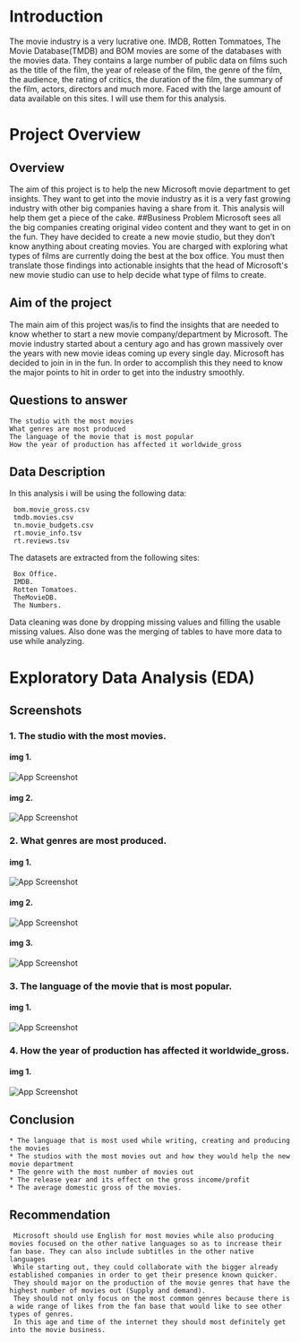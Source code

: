 
# Introduction

The movie industry is a very lucrative one. IMDB, Rotten Tommatoes, The Movie Database(TMDB) and BOM movies are some of the databases with the movies data. They contains a large number of public data on films such as the title of the film, the year of release of the film, the genre of the film, the audience, the rating of critics, the duration of the film, the summary of the film, actors, directors and much more. Faced with the large amount of data available on this sites. I will use them for this analysis.
# Project Overview
## Overview
The aim of this project is to help the new Microsoft movie department to get insights. They want to get into the movie industry as it is a very fast growing industry with other big companies having a share from it. This analysis will help them get a piece of the cake.
##Business Problem
Microsoft sees all the big companies creating original video content and they want to get in on the fun. They have decided to create a new movie studio, but they don’t know anything about creating movies. You are charged with exploring what types of films are currently doing the best at the box office. You must then translate those findings into actionable insights that the head of Microsoft's new movie studio can use to help decide what type of films to create.
## Aim of the project
The main aim of this project was/is to find the insights that are needed to know whether to start a new movie company/department by Microsoft. The movie industry started about a century ago and has grown massively over the years with new movie ideas coming up every single day. Microsoft has decided to join in in the fun. In order to accomplish this they need to know the major points to hit in order to get into the industry smoothly.
## Questions to answer
    The studio with the most movies
    What genres are most produced
    The language of the movie that is most popular
    How the year of production has affected it worldwide_gross

## Data Description

In this analysis i will be using the following data:

     bom.movie_gross.csv
     tmdb.movies.csv
     tn.movie_budgets.csv
     rt.movie_info.tsv
     rt.reviews.tsv

The datasets are extracted from the following sites:

     Box Office.
     IMDB.
     Rotten Tomatoes.
     TheMovieDB.
     The Numbers.

Data cleaning was done by dropping missing values and filling the usable missing values. Also done was the merging of tables to have more data to use while analyzing.
# Exploratory Data Analysis (EDA)


## Screenshots
### 1. The studio with the most movies.
#### img 1.

![App Screenshot](IMG1.png)
#### img 2.
![App Screenshot](IMG2.png)
### 2. What genres are most produced.
#### img 1.
![App Screenshot](IMG3.png)
#### img 2.
![App Screenshot](IMG4.png)
#### img 3.
![App Screenshot](IMG5.png)
### 3. The language of the movie that is most popular.
#### img 1.
![App Screenshot](IMG6.png)
### 4. How the year of production has affected it worldwide_gross.
#### img 1.
![App Screenshot](IMG7.png)


## Conclusion
    * The language that is most used while writing, creating and producing the movies
    * The studios with the most movies out and how they would help the new movie department
    * The genre with the most number of movies out
    * The release year and its effect on the gross income/profit
    * The average domestic gross of the movies.



## Recommendation
     Microsoft should use English for most movies while also producing movies focused on the other native languages so as to increase their fan base. They can also include subtitles in the other native languages
     While starting out, they could collaborate with the bigger already established companies in order to get their presence known quicker.
     They should major on the production of the movie genres that have the highest number of movies out (Supply and demand).
     They should not only focus on the most common genres because there is a wide range of likes from the fan base that would like to see other types of genres.
     In this age and time of the internet they should most definitely get into the movie business.
